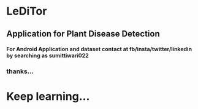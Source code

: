 # LeDiTor
## Application for Plant Disease Detection 

#### For Android Application and dataset contact at fb/insta/twitter/linkedin by searching as sumittiwari022

### thanks...
# Keep learning...
